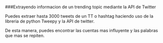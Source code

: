 ###Extrayendo informacion de un trending topic mediante la API de Twitter

Puedes extraer hasta 3000 tweets de un TT o hashtag haciendo uso de la libreria de python Tweepy y la API de twitter.

De esta manera, puedes encontrar las cuentas mas influyente y las palabras que mas se repiten.



